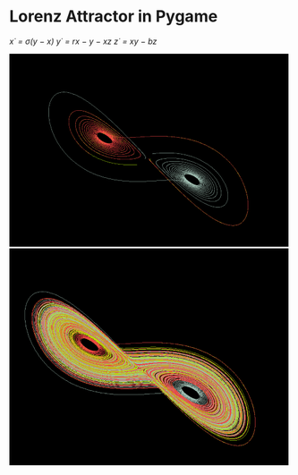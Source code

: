 # Lorenz Attractor in Pygame

*x˙ = σ(y − x)*
*y˙ = rx − y − xz*
*z˙ = xy − bz*


![Drawing](./attractor1.png)      ![Drawing](./attractor2.png)
